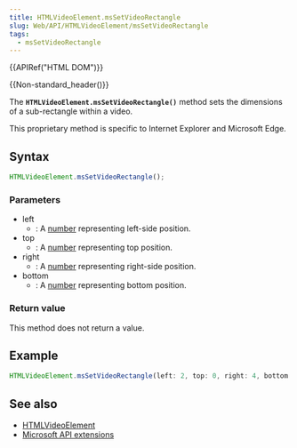 ```yaml
---
title: HTMLVideoElement.msSetVideoRectangle
slug: Web/API/HTMLVideoElement/msSetVideoRectangle
tags:
  - msSetVideoRectangle
---
```

{{APIRef("HTML DOM")}}

{{Non-standard_header()}}

The **`HTMLVideoElement.msSetVideoRectangle()`** method sets
the dimensions of a sub-rectangle within a video.

This proprietary method is specific to Internet Explorer and Microsoft Edge.

## Syntax

```js
HTMLVideoElement.msSetVideoRectangle();
```

### Parameters

- left
  - : A [number](/en-US/docs/Glossary/Number) representing left-side position.
- top
  - : A [number](/en-US/docs/Glossary/Number) representing top position.
- right
  - : A [number](/en-US/docs/Glossary/Number) representing right-side position.
- bottom
  - : A [number](/en-US/docs/Glossary/Number) representing bottom position.

### Return value

This method does not return a value.

## Example

```js
HTMLVideoElement.msSetVideoRectangle(left: 2, top: 0, right: 4, bottom: 4);
```

## See also

- [HTMLVideoElement](/en-US/docs/Web/API/HTMLVideoElement)
- [Microsoft API extensions](/en-US/docs/Web/API/Microsoft_Extensions)
